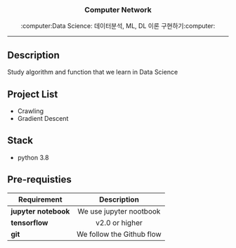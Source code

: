 <h3 align="center">Computer Network</h3>
<p align="center">
  :computer:Data Science: 데이터분석, ML, DL 이론 구현하기:computer:
</p>

* * *

## Description
Study algorithm and function that we learn in Data Science

## Project List
* Crawling
* Gradient Descent

## Stack
* python 3.8

## Pre-requisties
|  <center>Requirement</center> |  <center>Description</center> |  
|:--------|:--------:|
|**jupyter notebook** | <center>We use jupyter nootbook</center> |
|**tensorflow** | <center>v2.0 or higher</center> |
|**git** | <center>We follow the Github flow</center> |
